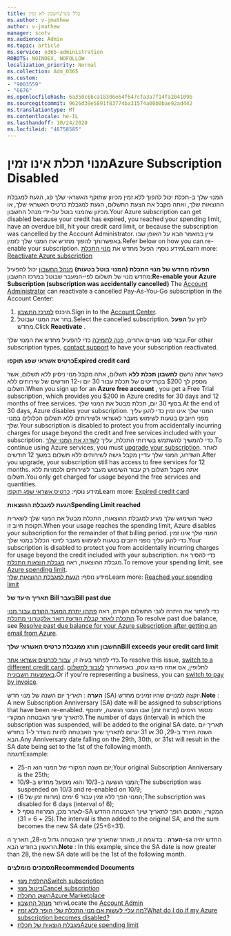 ```yaml
---
title: כלל מנוי/חשבון לא זמין
ms.author: v-jmathew
author: v-jmathew
manager: scotv
ms.audience: Admin
ms.topic: article
ms.service: o365-administration
ROBOTS: NOINDEX, NOFOLLOW
localization_priority: Normal
ms.collection: Adm_O365
ms.custom:
- "9003559"
- "6676"
ms.openlocfilehash: 6a350c6bca18306e64f647cfa3a7f14fa204109b
ms.sourcegitcommit: 9626d39e5891f83774ba31574a00b0bae92ad442
ms.translationtype: MT
ms.contentlocale: he-IL
ms.lasthandoff: 10/24/2020
ms.locfileid: "48758585"
---
```

# <a name="azure-subscription-disabled"></a><span data-ttu-id="92407-102">מנוי תכלת אינו זמין</span><span class="sxs-lookup"><span data-stu-id="92407-102">Azure Subscription Disabled</span></span>

<span data-ttu-id="92407-103">המנוי שלך ב-תכלת יכול להפוך ללא זמין מכיוון שתוקף האשראי שלך פג, הגעת למגבלת ההוצאות שלך, ואתה מקבל את הצעת התשלום, הגעת למגבלת כרטיס האשראי שלך, או מכיוון שהמנוי בוטל על-ידי מנהל החשבון.</span><span class="sxs-lookup"><span data-stu-id="92407-103">Your Azure subscription can get disabled because your credit has expired, you reached your spending limit, have an overdue bill, hit your credit card limit, or because the subscription was cancelled by the Account Administrator.</span></span> <span data-ttu-id="92407-104">עיין במאמר הבא על האופן שבו באפשרותך להפוך מחדש את המנוי שלך לזמין.</span><span class="sxs-lookup"><span data-stu-id="92407-104">Refer below on how you can re-enable your subscription.</span></span> <span data-ttu-id="92407-105">מידע נוסף: הפעל מחדש את [מנוי התכלת](https://docs.microsoft.com/azure/billing/billing-subscription-become-disable?WT.mc_id=Portal-Microsoft_Azure_Support)</span><span class="sxs-lookup"><span data-stu-id="92407-105">Learn more: [Reactivate Azure subscription](https://docs.microsoft.com/azure/billing/billing-subscription-become-disable?WT.mc_id=Portal-Microsoft_Azure_Support)</span></span>

<span data-ttu-id="92407-106">**הפעלה מחדש של מנוי התכלת (המנוי בוטל בטעות)** [מנהל החשבון](https://docs.microsoft.com/azure/billing/billing-subscription-transfer?WT.mc_id=Portal-Microsoft_Azure_Support#whoisaa) יכול להפעיל מחדש מנוי של תשלום לפי-המעבר שבוטל במרכז החשבון:</span><span class="sxs-lookup"><span data-stu-id="92407-106">**Re-enable your Azure Subscription (subscription was accidentally cancelled)** The [Account Administrator](https://docs.microsoft.com/azure/billing/billing-subscription-transfer?WT.mc_id=Portal-Microsoft_Azure_Support#whoisaa) can reactivate a cancelled Pay-As-You-Go subscription in the Account Center:</span></span>

1. <span data-ttu-id="92407-107">היכנס [למרכז החשבון](https://account.windowsazure.com/Subscriptions).</span><span class="sxs-lookup"><span data-stu-id="92407-107">Sign in to the [Account Center](https://account.windowsazure.com/Subscriptions).</span></span>
2. <span data-ttu-id="92407-108">בחר את המנוי שבוטל.</span><span class="sxs-lookup"><span data-stu-id="92407-108">Select the cancelled subscription.</span></span> <span data-ttu-id="92407-109">לחץ על **הפעל** מחדש.</span><span class="sxs-lookup"><span data-stu-id="92407-109">Click **Reactivate** .</span></span>

<span data-ttu-id="92407-110">עבור סוגי מנויים אחרים, [פנה לתמיכה](https://portal.azure.com/?#blade/Microsoft_Azure_Support/HelpAndSupportBlade) כדי להפעיל מחדש את המנוי שלך.</span><span class="sxs-lookup"><span data-stu-id="92407-110">For other subscription types, [contact support](https://portal.azure.com/?#blade/Microsoft_Azure_Support/HelpAndSupportBlade) to have your subscription reactivated.</span></span>

<span data-ttu-id="92407-111">**כרטיס אשראי שפג תוקפו**</span><span class="sxs-lookup"><span data-stu-id="92407-111">**Expired credit card**</span></span>

<span data-ttu-id="92407-112">כאשר אתה נרשם **לחשבון תכלת ללא** תשלום, אתה מקבל מנוי ניסיון ללא תשלום, אשר מספק לך $200 בקרדיטים של תכלת עבור 30 יום ו-12 חודשים של שירותים ללא תשלום.</span><span class="sxs-lookup"><span data-stu-id="92407-112">When you sign up for an **Azure free account** , you get a Free Trial subscription, which provides you $200 in Azure credits for 30 days and 12 months of free services.</span></span> <span data-ttu-id="92407-113">בסוף 30 יום, תכלת מבטל את המנוי שלך.</span><span class="sxs-lookup"><span data-stu-id="92407-113">At the end of 30 days, Azure disables your subscription.</span></span> <span data-ttu-id="92407-114">המנוי שלך אינו זמין כדי להגן עליך מפני חיובים בטעות לשימוש מעבר לאשראי ולשירותים ללא תשלום הכלולים במנוי שלך.</span><span class="sxs-lookup"><span data-stu-id="92407-114">Your subscription is disabled to protect you from accidentally incurring charges for usage beyond the credit and free services included with your subscription.</span></span> <span data-ttu-id="92407-115">כדי להמשיך להשתמש בשירותי התכלת, עליך [לשדרג את המנוי שלך](https://docs.microsoft.com/azure/billing/billing-upgrade-azure-subscription?WT.mc_id=Portal-Microsoft_Azure_Support).</span><span class="sxs-lookup"><span data-stu-id="92407-115">To continue using Azure services, you must [upgrade your subscription](https://docs.microsoft.com/azure/billing/billing-upgrade-azure-subscription?WT.mc_id=Portal-Microsoft_Azure_Support).</span></span> <span data-ttu-id="92407-116">לאחר השדרוג, המנוי שלך עדיין מקבל גישה לשירותים ללא תשלום במשך 12 חודשים.</span><span class="sxs-lookup"><span data-stu-id="92407-116">After you upgrade, your subscription still has access to free services for 12 months.</span></span> <span data-ttu-id="92407-117">אתה מקבל תשלום רק עבור השימוש מעבר לשירותים ולכמויות ללא תשלום.</span><span class="sxs-lookup"><span data-stu-id="92407-117">You only get charged for usage beyond the free services and quantities.</span></span>  
<span data-ttu-id="92407-118">מידע נוסף: [כרטיס אשראי שפג תוקפו](https://docs.microsoft.com/azure/billing/billing-subscription-become-disable?WT.mc_id=Portal-Microsoft_Azure_Support#your-credit-is-expired)</span><span class="sxs-lookup"><span data-stu-id="92407-118">Learn more: [Expired credit card](https://docs.microsoft.com/azure/billing/billing-subscription-become-disable?WT.mc_id=Portal-Microsoft_Azure_Support#your-credit-is-expired)</span></span>

<span data-ttu-id="92407-119">**הגעת למגבלת ההוצאות**</span><span class="sxs-lookup"><span data-stu-id="92407-119">**Spending Limit reached**</span></span>

<span data-ttu-id="92407-120">כאשר השימוש שלך מגיע למגבלת ההוצאות, התכלת מבטל את המנוי שלך לשארית תקופת חיוב זו.</span><span class="sxs-lookup"><span data-stu-id="92407-120">When your usage reaches the spending limit, Azure disables your subscription for the remainder of that billing period.</span></span> <span data-ttu-id="92407-121">המנוי שלך אינו זמין כדי להגן עליך מפני חיובים בטעות לשימוש מעבר לזיכוי הכלול במנוי שלך.</span><span class="sxs-lookup"><span data-stu-id="92407-121">Your subscription is disabled to protect you from accidentally incurring charges for usage beyond the credit included with your subscription.</span></span> <span data-ttu-id="92407-122">כדי להסיר את מגבלת ההוצאות, ראה [מגבלת הוצאות התכלת](https://docs.microsoft.com/azure/cost-management-billing/manage/spending-limit?WT.mc_id=Portal-Microsoft_Azure_Support).</span><span class="sxs-lookup"><span data-stu-id="92407-122">To remove your spending limit, see [Azure spending limit](https://docs.microsoft.com/azure/cost-management-billing/manage/spending-limit?WT.mc_id=Portal-Microsoft_Azure_Support).</span></span>  
<span data-ttu-id="92407-123">מידע נוסף: [הגעת למגבלת ההוצאות שלך](https://docs.microsoft.com/azure/cost-management-billing/manage/subscription-disabled?WT.mc_id=Portal-Microsoft_Azure_Support#you-reached-your-spending-limit)</span><span class="sxs-lookup"><span data-stu-id="92407-123">Learn more: [Reached your spending limit](https://docs.microsoft.com/azure/cost-management-billing/manage/subscription-disabled?WT.mc_id=Portal-Microsoft_Azure_Support#you-reached-your-spending-limit)</span></span>

<span data-ttu-id="92407-124">**תאריך היעד של Bill בעבר**</span><span class="sxs-lookup"><span data-stu-id="92407-124">**Bill past due**</span></span>

<span data-ttu-id="92407-125">כדי לפתור את היתרה לגבי התשלום הקודם, ראה [פתרון יתרת המועד הקודם עבור מנוי התכלת לאחר קבלת הודעת דואר אלקטרוני מתכלת](https://docs.microsoft.com/azure/billing/billing-azure-subscription-past-due-balance?WT.mc_id=Portal-Microsoft_Azure_Support).</span><span class="sxs-lookup"><span data-stu-id="92407-125">To resolve past due balance, see [Resolve past due balance for your Azure subscription after getting an email from Azure](https://docs.microsoft.com/azure/billing/billing-azure-subscription-past-due-balance?WT.mc_id=Portal-Microsoft_Azure_Support).</span></span>

<span data-ttu-id="92407-126">**החשבון חורג ממגבלת כרטיס האשראי שלך**</span><span class="sxs-lookup"><span data-stu-id="92407-126">**Bill exceeds your credit card limit**</span></span>

<span data-ttu-id="92407-127">כדי לפתור בעיה זו, [עבור לכרטיס אשראי אחר](https://docs.microsoft.com/azure/billing/billing-how-to-change-credit-card?WT.mc_id=Portal-Microsoft_Azure_Support).</span><span class="sxs-lookup"><span data-stu-id="92407-127">To resolve this issue, [switch to a different credit card](https://docs.microsoft.com/azure/billing/billing-how-to-change-credit-card?WT.mc_id=Portal-Microsoft_Azure_Support).</span></span> <span data-ttu-id="92407-128">לחלופין, אם אתה מייצג עסק, באפשרותך [לעבור לתשלום באמצעות חשבונית](https://docs.microsoft.com/azure/billing/billing-how-to-pay-by-invoice?WT.mc_id=Portal-Microsoft_Azure_Support).</span><span class="sxs-lookup"><span data-stu-id="92407-128">Or if you're representing a business, you can [switch to pay by invoice](https://docs.microsoft.com/azure/billing/billing-how-to-pay-by-invoice?WT.mc_id=Portal-Microsoft_Azure_Support).</span></span>

<span data-ttu-id="92407-129">**הערה** : תאריך יום השנה של מנוי חדש (SA) יוקצה למנויים שהיו זמינים מחדש.</span><span class="sxs-lookup"><span data-stu-id="92407-129">**Note** : A new Subscription Anniversary (SA) date will be assigned to subscriptions that have been re-enabled.</span></span> <span data-ttu-id="92407-130">מספר הימים (מרווח זמן) שבו המנוי הושעה, יתווסף לתאריך שיוך האבטחה המקורי.</span><span class="sxs-lookup"><span data-stu-id="92407-130">The number of days (interval) in which the subscription was suspended, will be added to the original SA date.</span></span> <span data-ttu-id="92407-131">תאריך יום השנה היורד ב-29, 30 או 31 יגרום לתאריך שיוך האבטחה להיות מוגדר ל-1 בחודש הבא.</span><span class="sxs-lookup"><span data-stu-id="92407-131">Any Anniversary date falling on the 29th, 30th, or 31st will result in the SA date being set to the 1st of the following month.</span></span>  
<span data-ttu-id="92407-132">דוגמה</span><span class="sxs-lookup"><span data-stu-id="92407-132">Example:</span></span>

- <span data-ttu-id="92407-133">יום השנה המקורי של המנוי הוא ה-25;</span><span class="sxs-lookup"><span data-stu-id="92407-133">Your original Subscription Anniversary is the 25th;</span></span>
- <span data-ttu-id="92407-134">המנוי הושעה ב-10/3 והוא מופעל מחדש ב-10/9;</span><span class="sxs-lookup"><span data-stu-id="92407-134">The subscription was suspended on 10/3 and re-enabled on 10/9;</span></span>
- <span data-ttu-id="92407-135">המנוי הפך ללא זמין עבור 6 ימים (מרווח זמן של 6);</span><span class="sxs-lookup"><span data-stu-id="92407-135">The subscription was disabled for 6 days (interval of 6);</span></span>
- <span data-ttu-id="92407-136">לאחר מכן, המרווח נוסף ל-SA המקורי, והסכום הופך לתאריך שיוך האבטחה החדש (25 + 6 = 31).</span><span class="sxs-lookup"><span data-stu-id="92407-136">The interval is then added to the original SA, and the sum becomes the new SA date (25+6=31).</span></span> 

<span data-ttu-id="92407-137">**הערה** : בדוגמה זו, מאחר שתאריך שיוך האבטחה גדול מ-28, תאריך ה-sa החדש יהיה הראשון בחודש הבא.</span><span class="sxs-lookup"><span data-stu-id="92407-137">**Note** : In this example, since the SA date is now greater than 28, the new SA date will be the 1st of the following month.</span></span>

<span data-ttu-id="92407-138">**מסמכים מומלצים**</span><span class="sxs-lookup"><span data-stu-id="92407-138">**Recommended Documents**</span></span>

- [<span data-ttu-id="92407-139">החלפת מנוי</span><span class="sxs-lookup"><span data-stu-id="92407-139">Switch subscription</span></span>](https://docs.microsoft.com/azure/billing/billing-how-to-switch-azure-offer?WT.mc_id=Portal-Microsoft_Azure_Support)  
- [<span data-ttu-id="92407-140">ביטול מנוי</span><span class="sxs-lookup"><span data-stu-id="92407-140">Cancel subscription</span></span>](https://docs.microsoft.com/azure/billing/billing-how-to-cancel-azure-subscription?WT.mc_id=Portal-Microsoft_Azure_Support)  
- [<span data-ttu-id="92407-141">השוק התכלת</span><span class="sxs-lookup"><span data-stu-id="92407-141">Azure Marketplace</span></span>](https://azuremarketplace.microsoft.com/marketplace/?source=datamarket)
- <span data-ttu-id="92407-142">איתור [מנהל החשבון](https://docs.microsoft.com/azure/billing/billing-subscription-transfer?WT.mc_id=Portal-Microsoft_Azure_Support#whoisaa)</span><span class="sxs-lookup"><span data-stu-id="92407-142">Locate the [Account Admin](https://docs.microsoft.com/azure/billing/billing-subscription-transfer?WT.mc_id=Portal-Microsoft_Azure_Support#whoisaa)</span></span>
- [<span data-ttu-id="92407-143">מה עליי לעשות אם מנוי התכלת שלי הופך ללא זמין?</span><span class="sxs-lookup"><span data-stu-id="92407-143">What do I do if my Azure subscription becomes disabled?</span></span>](https://docs.microsoft.com/azure/billing/billing-subscription-become-disable/?WT.mc_id=Portal-Microsoft_Azure_Support)
- [<span data-ttu-id="92407-144">מגבלת הוצאות של תכלת</span><span class="sxs-lookup"><span data-stu-id="92407-144">Azure spending limit</span></span>](https://docs.microsoft.com/azure/cost-management-billing/manage/spending-limit?WT.mc_id=Portal-Microsoft_Azure_Support)

